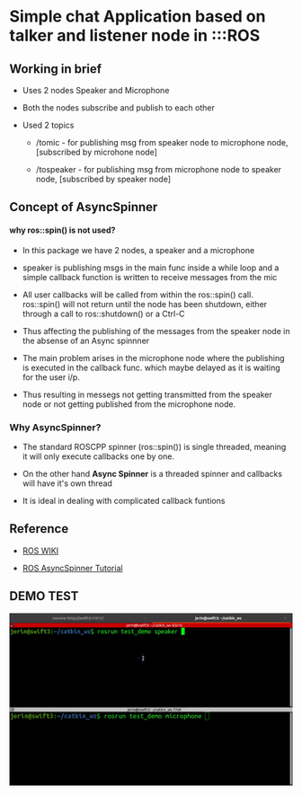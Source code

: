 # Simple chat Application based on talker and listener node in :::ROS

## Working in brief 

* Uses 2 nodes Speaker and Microphone
* Both the nodes subscribe and publish to each other
* Used 2 topics

    *  /tomic - for publishing msg from speaker node to microphone node, [subscribed by microhone node]

    * /tospeaker - for publishing msg from microphone node to speaker node, [subscribed by speaker node]

 ## Concept of AsyncSpinner 

   #### why ros::spin() is not used?

* In this package we have 2 nodes, a speaker and a microphone

* speaker is publishing msgs in the main func inside a while loop and a simple callback function is written to receive messages from the mic

* All user callbacks will be called from within the ros::spin() call. ros::spin() will not return until the node has been shutdown, either through a call to ros::shutdown() or a Ctrl-C

* Thus affecting the publishing of the messages from the speaker node in the absense of an Async spinnner


* The main problem arises in the microphone node where the publishing is executed in the callback func. which maybe delayed as it is waiting for the user i/p.

* Thus resulting in messegs not getting transmitted from the speaker node or not getting published from the microphone node.

### Why AsyncSpinner?

* The standard ROSCPP spinner (ros::spin()) is single threaded, meaning it will only execute callbacks one by one.

* On the other hand **Async Spinner** is a threaded spinner and callbacks will have it's own thread

* It is ideal in dealing with complicated callback funtions

## Reference

* [ROS WIKI](http://wiki.ros.org/roscpp/Overview/Callbacks%20and%20Spinning)

* [ROS AsyncSpinner Tutorial](https://roboticsbackend.com/ros-asyncspinner-example/)


## DEMO TEST

![Working](demo/chatapp.gif)
